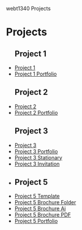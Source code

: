 webt1340 Projects
<h1> Projects</h1>
<ul>
<h2>Project 1</h2>
    <li><a href="project1/icons.ai">Project 1</a></li>
    <li><a href="project1/iconsport.ai">Project 1 Portfolio</a></li>
<h2>Project 2</h2>
    <li><a href="project2/poster.ai">Project 2</a></li>
    <li><a href="project2/portfolio2.ai">Project 2 Portfolio</a></li>
<h2>Project 3</h2>
    <li><a href="project3/cafe-logo.ai">Project 3</a></li>
    <li><a href="project3/Portfolio3.ai">Project 3 Portfolio</a></li>
    <li><a href="project3/stationary.ai">Project 3 Stationary</a></li>
    <li><a href="project3/project3invitation.ai">Project 3 Invitation<a><li>
 <h2>Project 5</h2>
    <li><a href="project5/rack4x9.ait">Project 5 Template</a></li>
    <li><a href="project5/aos-brochure_Folder">Project 5 Brochure Folder</a></li>
    <li><a href="project5/aos-brochure.ai">Project 5 Brochure Ai</a></li>
    <li><a href="project5/aos-brochure.pdf">Project 5 Brochure PDF</a></li>
    <li><a href="project5/project5port.ai">Project 5 Portfolio</a></li>
  </ul>



